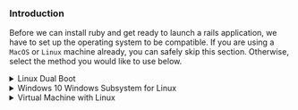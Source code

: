 ### Introduction
Before we can install ruby and get ready to launch a rails application, we have to set up the operating system to be compatible. If you are using a `MacOS` or `Linux` machine already, you can safely skip this section. Otherwise, select the method you would like to use below.

<details markdown="block">
<summary class="dropDown-header">Linux Dual Boot
</summary>

*Read this whole section before continuing*

Dual-booting provides you two operating systems that you can switch from with a simple reboot. Each partition will not modify the other unless you explicitly do so. Be sure you back up any important data and have a way to ask for help before you continue. If you get lost, scared, or stuck: Talk to us in the [Gitter chat room](https://gitter.im/TheOdinProject/theodinproject) at any time. It helps to have a phone or another computer around if you get stuck. This process almost always goes smoothly, so don't worry too much :) .

### Step 1: Downloading Linux

First you will need to download the version of linux you wish to install onto your computer. A good rule of thumb is to use Ubuntu 18.04LTS for stability. Ubuntu comes in different flavors and It is suggested to use [Ubuntu](https://www.ubuntu.com/download/desktop) itself if you can afford the computing requirements. If you cannot match the requirements, [Xubuntu](https://xubuntu.org/) is recommended for pure performance. You are not limited to these "flavors" of Ubuntu however, [here](https://www.ubuntu.com/download/flavours) is a list of the other official Ubuntu flavors and you can choose which ever you would like.

### Step 2: Creating a bootable flash-drive

(If you do not have a flash-drive, you can also burn the image to a CD or DVD)

Next you will create a bootable flash drive so you can install Ubuntu to your hard drive.

Follow [this guide](https://tutorials.ubuntu.com/tutorial/tutorial-create-a-usb-stick-on-windows#0) for instructions.

Note: You can use this method to try out different flavors of Ubuntu if you would like. These images allow you to try the different flavors of Ubuntu without committing to an installation. Just note that due to the nature of USB, it is slow for this purpose, and using it this way consistently over time can harm your flash-drive.

If you would like to play with the version of Ubuntu you installed on the flash drive, click 'try me' instead of 'install'. When you have found a version of Ubuntu you like, continue to the next step.

### Step 3: Installing Ubuntu along side Windows

#### Step 3.1: Booting from the flash-drive

First you will need to boot into Linux on your flash-drive. The exact steps may vary, but on a general level you will need to:

* Insert the flash drive into the computer
* Reboot the computer into the BIOS/UEFI
* Select the flash drive as the bootable device instead of the hard drive

#### Step 3.1: Installing Ubuntu

This is where the real changes start happening to your computer. The best course of action is to leave the settings as default. And click the option saying, "Install Ubuntu alongside Windows". If this option is not available, please come ask for help.

One thing you might want to change is the allocated disk space allowed for Linux. 30gb or more is recommended. This can be changed later, but it is a more involved process.

For more information and images: click [here](https://tutorials.ubuntu.com/tutorial/tutorial-install-ubuntu-desktop#0) for a guide from the creators of Ubuntu themselves.

</details>

<details markdown="block">
<summary class="dropDown-header">Windows 10 Windows Subsystem for Linux
</summary>

Microsoft in recent years has made a huge shift to embrace open source and support developers. One of the biggest things they did with Windows 10 was introduce the Windows Subsystem for Linux (WSL) which is a full native command line implementation of Linux within Windows. Of course there are a couple minor adjustments you need to make, but once you have it up and running, you can essentially follow the Ubuntu instructions.

Microsoft has made it easy to get up and running using [Windows Settings and the Microsoft Store](https://winaero.com/blog/enable-wsl-windows-10-fall-creators-update/) and you can absolutely go that way, but since we're installing a command line let's use Windows' command line to do it:

### Step 1: Activate WSL

First you have to open PowerShell as an administrator. One way to do this is to start typing `powershell` into the task bar search. After just a couple letters PowerShell should show up. Just right click on it and select "Run as Administrator" (if multiple PowerShells show up, just select the top one.)

That way is just fine, but I like the super secret squirrel way to do it: press the key combination, `cmd+x` (cmd is the button on the bottom row to the left with the windows logo on it.) This will open a nice bare-bones menu where you can select a lot of useful tools skipping all the fancy bells and whistles. From there just open `Windows PowerShell (Admin)`. Once you have PowerShell up and running, type at the command prompt:

~~~
Enable-WindowsOptionalFeature -Online -FeatureName Microsoft-Windows-Subsystem-Linux
~~~

This will, as the command you just typed so conveniently pointed out, enable the optional Windows feature, Microsoft Windows Subsystem for Linux. But in order to actually make any use of it, you need to install a Linux distribution. If it asks you to, reboot your computer and continue to step 2. If it doesn't, just continue to step 2.

### Step 2: Install Ubuntu

#### Step 2.1: Download Your Distribution of Choice

You can actually use any of a number of linux distros which are all available at the windows store, including Ubuntu, which is the one we are going to focus on (in fact, you can install more than one distribution and use them in various combinations, but that is beyond the scope of this tutorial.) But since we were already using PowerShell, why not just download it from the command line? If you had to reboot, open PowerShell like you did in step 1 and run:

~~~
Invoke-WebRequest -Uri https://aka.ms/wsl-ubuntu-1604 -OutFile ~/Ubuntu.zip -UseBasicParsing
~~~

#### Step 2.2: Extract the Zip File

Once we have the archive downloaded, just unzip it to the location of your choice. Once again, you can absolutely just click and unzip from windows explorer, but since we are elite haxors, and PowerShell is still open, let's keep on using it:

~~~
Expand-Archive ~/Ubuntu.zip C:\Ubuntu
~~~

#### Step 2.3: Install Your Distribution of Choice

Now we just run `Ubuntu.exe` which will be inside `C:\Ubuntu` so either click there like a pleb or type into PowerShell:

~~~
C:\Ubuntu\Ubuntu.exe
~~~

This will install Ubuntu and immediately transfer you into a bash environment right inside PowerShell. Follow the onscreen instructions to set up your username and password and you're good to go.

### Step 3: Set up Symbolic Link

Okay this is really important: **If you try to edit files inside of the Linux file system from windows apps they will disappear and potentially mess stuff up**. But this is easily avoided, and it even makes things better because you will be able to edit your files with your favorite windows editors and use your bash commands on them too!

When Ubuntu was set up, your windows file system was mapped to `/mnt` in Ubuntu. This means that your C drives is actually `/mnt/c` inside wsl. Anything saved in `/mnt/c` is available to windows and linux and won't cause any problems.

If you want to use your fancy windows editors, you will have to put your project files inside that directory, and if you want them to be easy to find from windows you will likely want them inside your user directories. we're going to show you how to set up a symbolic link to make things really easy on you.

#### Step 3.1: Create Directory for your Projects

You can choose to put your project files anywhere you want, but we're going to assume you are cool and put a projects folder in your documents folder.
From inside ubuntu type:

~~~
mkdir /mnt/c/Users/<your windows user name>/Documents/Projects
~~~

This will create the folder. Obviously you could have used windows explore to click your way there too, but why not use our fancy new toy?

#### Step 3.2: Create the Symbolic Link

Next, we're going to establish the link. Essentially it's like an alias such that when you are inside bash, you will be able to type something like: `ls ~/Projects` which is a directory inside your home directory inside bash, but Unbuntu will see this: `ls /mnt/c/Users/<your windows user name>/Documents/Projects` Which is a folder inside your Windows file system.

So, at your bash command prompt type:

~~~
ln -s /mnt/c/Users/<your windows user name>/<folder you want to store your projects in> ~/Projects
~~~

now you can easily access and safely edit your projects folder from inside WSL just by using the `~/Projects` directory instead of `/mnt/c/Users/<your windows user name>/Documents/Projects`.

### Step 4: Install Git

Git is a version control system that both allows you to easily save projects to the cloud, but also enables easy collaboration. Additionally, a lot of packages that you are going to need are stored there and we are going to need a way to get them to your computer. Go to [this](https://git-scm.com/download/win) link and download and then install git for windows. (it should start automatically.) You will then have access to it from both Windows and WSL.

### Step 5 (optional): Make it Easier to Find

If you want to, you can pin a link to ubuntu.exe to your start menu or your desktop.

You can also run it from inside PowerShell (you no longer need to be running as an Admin) or the old school Command Prompt by typing `wsl`.

If you run wsl inside PowerShell or Command Prompt, you can exit it by typing `exit` with no arguments. This returns you back to the normal windows file system.

### One last time

You **can** edit files inside your Linux file system, but you **must** use a command line editor from inside Linux, not some editor on the Windows side or you **will** break something. The only exception is anything inside the `/mnt/<windows drive letter>` directory. This is directly analogous to `<windows drive letter>:\` and is fair game from both the Linux system and the Windows system.

### Additional Links for Further Study

* You can find more info about managing and configuring WSL [here](https://docs.microsoft.com/en-us/windows/wsl/wsl-config).

* [This](https://docs.microsoft.com/en-us/powershell/scripting/getting-started/getting-started-with-windows-powershell?view=powershell-6) is an introduction to PowerShell if you want to make more use of it.

* If you want to learn all about the `ln` command we used to make the symbolic link, the [man page](https://ss64.com/bash/ln.html) (manual page) has all the info you need.

</details>


<details markdown="block">
<summary class="dropDown-header">Virtual Machine with Linux
</summary>

If you want to use Ubuntu (or any other version of Linux) as the operating system for your development related to TOP, but you don't feel like permanently changing your OS or switching back and forth between two different operating systems installed on your PC, then using a VM is probably the best option you have. VM is short for 'Virtual machine' which is a widely used program that [emulates](https://en.wikipedia.org/wiki/Emulator) a computer system. In other words, a VM allows you to run an operating system of your choice just like any other computer program. Unfortunately, such convenience comes at a price. Running a program that contains an operating system can be very heavy on your processor and RAM memory.

### Requirements

Before committing to the installation, make sure your computer meets the [requirements](https://www.virtualbox.org/wiki/End-user_documentation) to run a virtual machine, it doesn't hurt to take a look at your selected flavor of linux's requirements as well.

### Step 1: Downloads

You have read through the introduction part and you feel like a VM is your best option? Your computer meets the minimum requirements? Great, let's get started then. This is a fairly simple process and only a few things could go wrong, we'll make sure to mention them. This guide uses Oracle's 'VirtualBox' program, it's open source, free and simple. What more can you ask of a piece of software? Now let's make sure we have everything downloaded and ready for installation:

#### Step 1.1.1: Downloading Virtual Box


[Click here](https://www.virtualbox.org/wiki/Downloads) to download VirtualBox.

#### Step 1.1.2: Linux download

There are various versions of Linux out there, Ubuntu being undoubtedly the most popular one. Our recommendation is to [download](http://releases.ubuntu.com/18.04/ubuntu-18.04-desktop-amd64.iso) and use Ubuntu 18.04 LTS, if you plan on running your VM on a less powerful computer (A rough estimation would be < 4GB ram, < 4 processor cores, for more details check out their [official requirements](https://help.ubuntu.com/community/Installation/SystemRequirements)), we recommend [downloading](https://xubuntu.org/download) and using Xubuntu 18.04 LTS.

### Step 2: Installing Virtualbox and setting up Ubuntu

#### Step 2.1: Installing VirtualBox

The installation of VirtualBox is a very straight forward process. It doesn't require any technical knowledge and is the same as installing any other computer program on your Windows computer. Double-clicking the downloaded file is sufficient to start the installation process. Any additional options prompted by the installation are left for the user to decide (such as creating a desktop icon and so on). After the installation is finished (the progress bar might get stuck for a few minutes, just wait for it to finish) search for your newly installed Virtual Box program and run it.

#### Step 2.2: Setting up Ubuntu
Now that you have Virtual Box installed, double click the icon and you should see something like this:

![installed_vbox](https://i.imgur.com/VO9Y1Si.png)

Click on the 'New' button to create a virtual operating system. Find your operating system in the dropdown menu (Linux/Ubuntu) and name it as you wish. Continue by pressing next and choose the following options in the next steps:

1. Memory size - Should be about half of your computers maximum. For example, if you have 16GB of RAM memory, allocate 8GB to your virtual operating system.

2. Hard disk - Create a virtual hard disk

3. Hard disk file type - Choose the VDI (VirtualBox Disk Image) option

4. Storage on physical hard disk - Dynamically allocated

5. File location and size - We recommend at least 20GB for the virtual hard disk

After completing the last step, click the Create button. Your newly created virtual OS should be in the menu now. Right click on it and go to Settings. Go to the Storage section and add the Ubuntu iso file you downloaded earlier:

![choose_disc_vbox](https://i.imgur.com/D3xfaZa.png)

After that, you can go to the System tab and change the amount of hardware the virtual operating system will be using. Generally 50% of RAM and processors should be allocated to the virtual OS, but you can always change that and set them as it fits best for you.

Now you can start Ubuntu by right clicking on the icon in the menu and selecting Start then Normal Start.

The next thing to do is Install Ubuntu. The process is very simple and most of the default options can be left like that including the Installation type which should be `Erase disk and install Ubuntu`. The setup will ask you to confirm this step because it thinks you're formatting your entire hard disk, but actually you're only formatting the newly created virtual hard disk, which doesn't have any data on it, and installing Ubuntu.

You can find their official installation guide for Ubuntu [here](https://tutorials.ubuntu.com/tutorial/tutorial-install-ubuntu-desktop#0) in case you need it.

### Step 3: Installing Guest Additions and enabling them (Optional)

 Your regular operating system (Windows in this case), the one that is booted directly by pressing that big button on your computer is called the **Host** and all other operating systems that are run inside your VM are **Guests**. To make working in your Guest OS easier, you need to install Guest Additions. They add a lot of functionality to the Guest OS like 'Drag n Drop' from one OS to the other, custom screen sizes for the Guest OS (including fullscreen), Shared folders and so on.

#### Step 3.1: Downloading the ISO

To install guest additions first download the .iso file from [here](https://download.virtualbox.org/virtualbox/). Find your version, click on it and then look for a .iso file named "VBoxGuestAdditions_x.x.x" (x.x.x being your current version). If you're not sure what version of VirtualBox you're using go to the Help tab and click on 'About VirtualBox'. It's important to mention that this download is done on the Host OS. You're downloading this .iso file to Windows.

#### Step 3.2: Installing the guest additions

Now Start Ubuntu unless it's already open and look for a CD icon in the bottom-right part of the screen. Click on the CD icon and click on 'Choose disk image' and then find your recently downloaded VBoxGuestAdditions.iso file and load it. The installation should start automatically, if it doesn't look for the VBox_Gas file on your desktop and open it. After the installation restart your Guest OS.

### Understanding how VM works

  It's important to note a few things about coding in a virtual environment:

* All installations are done in the VM. Now that you have everything set up it is important to mention that everything you install regarding coding you install on the Guest OS (Ubuntu in this case) including Ruby,Rails,Text editors and everything else you will need during this curriculum. This means that during the installation project, you consider yourself a Linux user, not a Windows user.

* All of the development related to TOP is done in the VM.

### Possible issues

If you can not choose anything other than a 32-bit operating system when setting up your VM look at [this](http://www.fixedbyvonnie.com/2014/11/virtualbox-showing-32-bit-guest-versions-64-bit-host-os/#.WzzZYXYzZN0)

If you get a message like 'This kernel requires an x86-64 CPU, but only detected an i686 CPU. Unable to boot - please use a kernel appropriate for your CPU.' , you should go to the BIOS settings of your PC and enable 'Virtualization Technologies' and 'VT-x' (or AMD-x), save the settings and restart your PC.

If you experience any issues during the installation don't hesitate to ask for help on the [forums](https://forum.theodinproject.com/c/help) or in our [Gitter chat](https://gitter.im/TheOdinProject/theodinproject).

</details>
